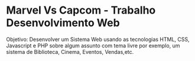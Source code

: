 # Marvel Vs Capcom - Trabalho Desenvolvimento Web
Objetivo: Desenvolver um Sistema Web usando as tecnologias HTML, CSS, Javascript e PHP sobre algum assunto com tema livre por exemplo, um sistema de Biblioteca, Cinema, Eventos, Vendas,etc.
